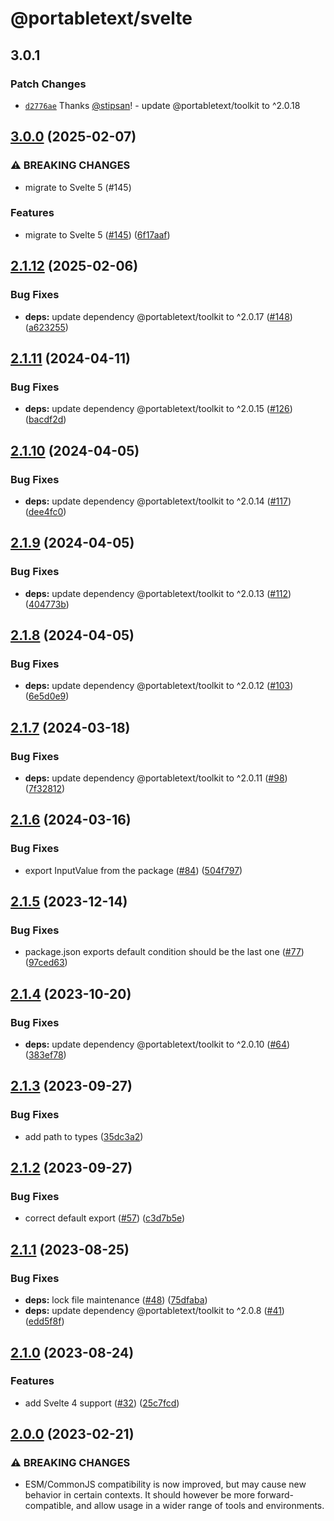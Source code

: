 # @portabletext/svelte

## 3.0.1

### Patch Changes

- [`d2776ae`](https://github.com/portabletext/svelte-portabletext/commit/d2776ae9dba31e7f58ccd5cafeb6497c6603fba3) Thanks [@stipsan](https://github.com/stipsan)! - update @portabletext/toolkit to ^2.0.18

## [3.0.0](https://github.com/portabletext/svelte-portabletext/compare/v2.1.12...v3.0.0) (2025-02-07)

### ⚠ BREAKING CHANGES

- migrate to Svelte 5 (#145)

### Features

- migrate to Svelte 5 ([#145](https://github.com/portabletext/svelte-portabletext/issues/145)) ([6f17aaf](https://github.com/portabletext/svelte-portabletext/commit/6f17aaf46b1a2e82fb62c3cc4888394b370bef3b))

## [2.1.12](https://github.com/portabletext/svelte-portabletext/compare/v2.1.11...v2.1.12) (2025-02-06)

### Bug Fixes

- **deps:** update dependency @portabletext/toolkit to ^2.0.17 ([#148](https://github.com/portabletext/svelte-portabletext/issues/148)) ([a623255](https://github.com/portabletext/svelte-portabletext/commit/a62325512bc67b9e5ab5e4a9ed58f6202e78e339))

## [2.1.11](https://github.com/portabletext/svelte-portabletext/compare/v2.1.10...v2.1.11) (2024-04-11)

### Bug Fixes

- **deps:** update dependency @portabletext/toolkit to ^2.0.15 ([#126](https://github.com/portabletext/svelte-portabletext/issues/126)) ([bacdf2d](https://github.com/portabletext/svelte-portabletext/commit/bacdf2d237b4968b63a5802650fc146619e191af))

## [2.1.10](https://github.com/portabletext/svelte-portabletext/compare/v2.1.9...v2.1.10) (2024-04-05)

### Bug Fixes

- **deps:** update dependency @portabletext/toolkit to ^2.0.14 ([#117](https://github.com/portabletext/svelte-portabletext/issues/117)) ([dee4fc0](https://github.com/portabletext/svelte-portabletext/commit/dee4fc033b66706153186946bed3a3cb9dd8a491))

## [2.1.9](https://github.com/portabletext/svelte-portabletext/compare/v2.1.8...v2.1.9) (2024-04-05)

### Bug Fixes

- **deps:** update dependency @portabletext/toolkit to ^2.0.13 ([#112](https://github.com/portabletext/svelte-portabletext/issues/112)) ([404773b](https://github.com/portabletext/svelte-portabletext/commit/404773b86c74e7ae3bd31247e2fdc34e93571559))

## [2.1.8](https://github.com/portabletext/svelte-portabletext/compare/v2.1.7...v2.1.8) (2024-04-05)

### Bug Fixes

- **deps:** update dependency @portabletext/toolkit to ^2.0.12 ([#103](https://github.com/portabletext/svelte-portabletext/issues/103)) ([6e5d0e9](https://github.com/portabletext/svelte-portabletext/commit/6e5d0e911644b6283904aa654ddf22602c87f704))

## [2.1.7](https://github.com/portabletext/svelte-portabletext/compare/v2.1.6...v2.1.7) (2024-03-18)

### Bug Fixes

- **deps:** update dependency @portabletext/toolkit to ^2.0.11 ([#98](https://github.com/portabletext/svelte-portabletext/issues/98)) ([7f32812](https://github.com/portabletext/svelte-portabletext/commit/7f328128538fd7cf109c6763aa87c5de46b1243a))

## [2.1.6](https://github.com/portabletext/svelte-portabletext/compare/v2.1.5...v2.1.6) (2024-03-16)

### Bug Fixes

- export InputValue from the package ([#84](https://github.com/portabletext/svelte-portabletext/issues/84)) ([504f797](https://github.com/portabletext/svelte-portabletext/commit/504f797295c1c15c3048da79e18eea213394aead))

## [2.1.5](https://github.com/portabletext/svelte-portabletext/compare/v2.1.4...v2.1.5) (2023-12-14)

### Bug Fixes

- package.json exports default condition should be the last one ([#77](https://github.com/portabletext/svelte-portabletext/issues/77)) ([97ced63](https://github.com/portabletext/svelte-portabletext/commit/97ced6339db7d44bc46742dda2e521a13717b4ba))

## [2.1.4](https://github.com/portabletext/svelte-portabletext/compare/v2.1.3...v2.1.4) (2023-10-20)

### Bug Fixes

- **deps:** update dependency @portabletext/toolkit to ^2.0.10 ([#64](https://github.com/portabletext/svelte-portabletext/issues/64)) ([383ef78](https://github.com/portabletext/svelte-portabletext/commit/383ef78173165f86ecd150299742ade94206d42c))

## [2.1.3](https://github.com/portabletext/svelte-portabletext/compare/v2.1.2...v2.1.3) (2023-09-27)

### Bug Fixes

- add path to types ([35dc3a2](https://github.com/portabletext/svelte-portabletext/commit/35dc3a26e2f73abcf82d72f1e7b04cc59575ff35))

## [2.1.2](https://github.com/portabletext/svelte-portabletext/compare/v2.1.1...v2.1.2) (2023-09-27)

### Bug Fixes

- correct default export ([#57](https://github.com/portabletext/svelte-portabletext/issues/57)) ([c3d7b5e](https://github.com/portabletext/svelte-portabletext/commit/c3d7b5eda53b38d7f6923f0fe7c1f4fbee5063d6))

## [2.1.1](https://github.com/portabletext/svelte-portabletext/compare/v2.1.0...v2.1.1) (2023-08-25)

### Bug Fixes

- **deps:** lock file maintenance ([#48](https://github.com/portabletext/svelte-portabletext/issues/48)) ([75dfaba](https://github.com/portabletext/svelte-portabletext/commit/75dfaba83102949e2e8b5c91e84f75aac17941c1))
- **deps:** update dependency @portabletext/toolkit to ^2.0.8 ([#41](https://github.com/portabletext/svelte-portabletext/issues/41)) ([edd5f8f](https://github.com/portabletext/svelte-portabletext/commit/edd5f8f8ca25e8977009b4e0c9e212b6f4e7c8b9))

## [2.1.0](https://github.com/portabletext/svelte-portabletext/compare/v2.0.0...v2.1.0) (2023-08-24)

### Features

- add Svelte 4 support ([#32](https://github.com/portabletext/svelte-portabletext/issues/32)) ([25c7fcd](https://github.com/portabletext/svelte-portabletext/commit/25c7fcd0e13156115506ec66d0a7a394b3805906))

## [2.0.0](https://github.com/portabletext/to-html/compare/v1.0.1...v2.0.0) (2023-02-21)

### ⚠ BREAKING CHANGES

- ESM/CommonJS compatibility is now improved, but may cause new behavior
  in certain contexts. It should however be more forward-compatible, and allow usage in
  a wider range of tools and environments.
